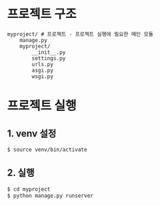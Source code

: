 # 프로젝트 구조
```
myproject/ # 프로젝트 - 프로젝트 실행에 필요한 메인 모듈
    manage.py
    myproject/
        __init__.py
        settings.py
        urls.py
        asgi.py
        wsgi.py
```

# 프로젝트 실행
## 1. venv 설정
```bash
$ source venv/bin/activate
```

## 2. 실행
```bash
$ cd myproject
$ python manage.py runserver
```
